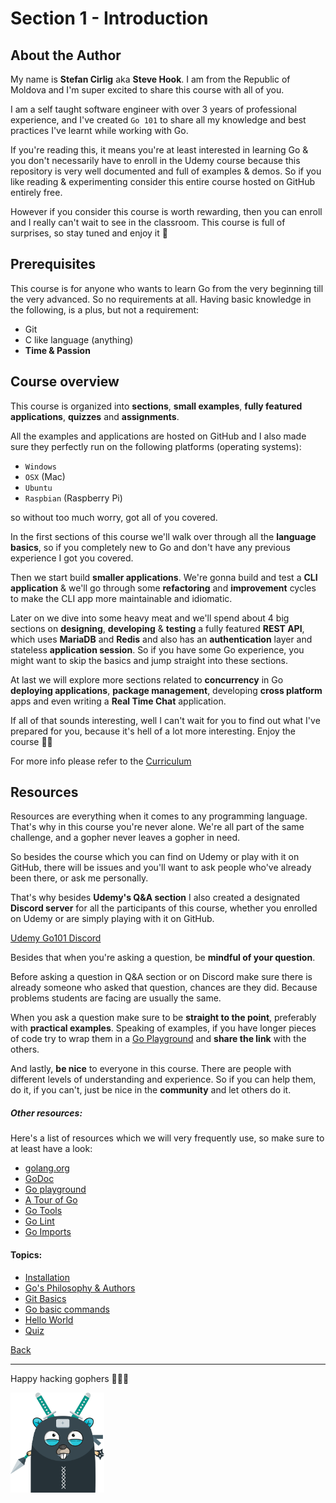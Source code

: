 # Section 1 - Introduction

## About the Author

My name is **Stefan Cirlig** aka **Steve Hook**. I am from the Republic of Moldova
and I'm super excited to share this course with all of you.

I am a self taught software engineer with over 3 years of professional
experience, and I've created `Go 101` to share all my knowledge
and best practices I've learnt while working with Go.

If you're reading this, it means you're at least interested in learning
Go & you don't necessarily have to enroll in the Udemy course because
this repository is very well documented and full of examples & demos.
So if you like reading & experimenting consider this entire course
hosted on GitHub entirely free.

However if you consider this course is worth rewarding, then you
can enroll and I really can't wait to see in the classroom.
This course is full of surprises, so stay tuned and enjoy it 🚀

## Prerequisites

This course is for anyone who wants to learn Go from the very beginning
till the very advanced. So no requirements at all.
Having basic knowledge in the following, is a plus, but not a requirement:

- Git
- C like language (anything)
- **Time & Passion**

## Course overview

This course is organized into **sections**, **small examples**,
**fully featured applications**, **quizzes** and **assignments**.

All the examples and applications are hosted on GitHub and I also made
sure they perfectly run on the following platforms (operating systems):

- `Windows`
- `OSX` (Mac)
- `Ubuntu`
- `Raspbian` (Raspberry Pi)

so without too much worry, got all of you covered.

In the first sections of this course we'll walk over through all the
**language basics**, so if you completely new to Go and don't have any previous
experience I got you covered.

Then we start build **smaller applications**. We're gonna build and test
a **CLI application** & we'll go through some **refactoring** and **improvement** cycles
to make the CLI app more maintainable and idiomatic.

Later on we dive into some heavy meat and we'll spend about 4 big sections
on **designing**, **developing** & **testing** a fully featured **REST API**, which uses
**MariaDB** and **Redis** and also has an **authentication** layer and stateless **application
session**. So if you have some Go experience, you might want to skip the
basics and jump straight into these sections.

At last we will explore more sections related to **concurrency** in Go
**deploying applications**, **package management**, developing **cross platform** apps
and even writing a **Real Time Chat** application.

If all of that sounds interesting, well I can't wait for you to find
out what I've prepared for you, because it's hell of a lot more interesting.
Enjoy the course 🐱‍💻

For more info please refer to the
[Curriculum](https://github.com/steevehook/udemy-go101/blob/master/curriculum.md)

## Resources

Resources are everything when it comes to any programming language.
That's why in this course you're never alone. We're all part of the same
challenge, and a gopher never leaves a gopher in need.

So besides the course which you can find on Udemy or play with it on
GitHub, there will be issues and you'll want to ask people who've already
been there, or ask me personally.

That's why besides **Udemy's Q&A section** I also created a designated
**Discord server** for all the participants of this course, whether you
enrolled on Udemy or are simply playing with it on GitHub.

[Udemy Go101 Discord](https://discord.gg/TxuJAs)

Besides that when you're asking a question, be **mindful of your question**.

Before asking a question in Q&A section or on Discord make sure
there is already someone who asked that question, chances are they did.
Because problems students are facing are usually the same.

When you ask a question make sure to be **straight to the point**, preferably
with **practical examples**. Speaking of examples, if you have longer pieces of code
try to wrap them in a [Go Playground](https://play.golang.org/) and **share the link** with the others.

And lastly, **be nice** to everyone in this course. There are people with
different levels of understanding and experience. So if you can help them, do it,
if you can't, just be nice in the **community** and let others do it.

##### Other resources:

Here's a list of resources which we will very frequently use, so
make sure to at least have a look:

- [golang.org](https://golang.org/)
- [GoDoc](https://godoc.org/)
- [Go playground](https://play.golang.org/)
- [A Tour of Go](https://tour.golang.org/)
- [Go Tools](https://github.com/golang/tools)
- [Go Lint](https://github.com/golang/lint)
- [Go Imports](https://godoc.org/golang.org/x/tools/cmd/goimports)

#### Topics:

- [Installation](https://github.com/steevehook/udemy-go101/blob/master/section_1-introduction/installation.md)
- [Go's Philosophy & Authors](https://github.com/steevehook/udemy-go101/blob/master/section_1-introduction/go-philosophy.md)
- [Git Basics](https://github.com/steevehook/udemy-go101/blob/master/section_1-introduction/git-basics.md)
- [Go basic commands](https://github.com/steevehook/udemy-go101/blob/master/section_1-introduction/go-commands.md)
- [Hello World](https://github.com/steevehook/udemy-go101/blob/master/section_1-introduction/hello-world)
- [Quiz](https://github.com/steevehook/udemy-go101/blob/master/section_1-introduction/quiz)

[Back](https://github.com/steevehook/udemy-go101)

---

Happy hacking gophers 🚀🚀🚀

<img src="https://github.com/steevehook/udemy-go101/raw/master/udemy-go101.svg?sanitize=true" width="150px"/>

